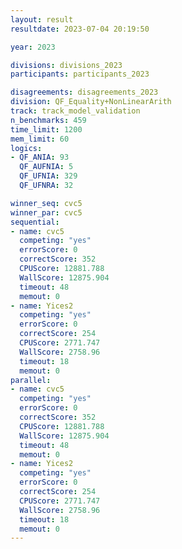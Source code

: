```yaml
---
layout: result
resultdate: 2023-07-04 20:19:50

year: 2023

divisions: divisions_2023
participants: participants_2023

disagreements: disagreements_2023
division: QF_Equality+NonLinearArith
track: track_model_validation
n_benchmarks: 459
time_limit: 1200
mem_limit: 60
logics:
- QF_ANIA: 93
  QF_AUFNIA: 5
  QF_UFNIA: 329
  QF_UFNRA: 32

winner_seq: cvc5
winner_par: cvc5
sequential:
- name: cvc5
  competing: "yes"
  errorScore: 0
  correctScore: 352
  CPUScore: 12881.788
  WallScore: 12875.904
  timeout: 48
  memout: 0
- name: Yices2
  competing: "yes"
  errorScore: 0
  correctScore: 254
  CPUScore: 2771.747
  WallScore: 2758.96
  timeout: 18
  memout: 0
parallel:
- name: cvc5
  competing: "yes"
  errorScore: 0
  correctScore: 352
  CPUScore: 12881.788
  WallScore: 12875.904
  timeout: 48
  memout: 0
- name: Yices2
  competing: "yes"
  errorScore: 0
  correctScore: 254
  CPUScore: 2771.747
  WallScore: 2758.96
  timeout: 18
  memout: 0
---
```

